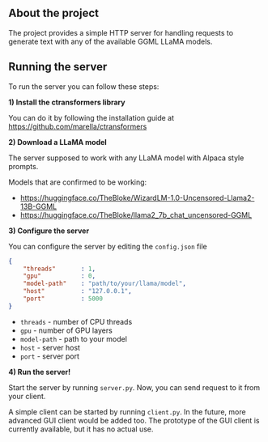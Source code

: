 ## About the project ##

The project provides a simple HTTP server for handling requests to generate text with any of the available GGML LLaMA models.

## Running the server ##

To run the server you can follow these steps:

**1) Install the ctransformers library**

You can do it by following the installation guide at https://github.com/marella/ctransformers

**2) Download a LLaMA model**

The server supposed to work with any LLaMA model with Alpaca style prompts.

Models that are confirmed to be working:
* https://huggingface.co/TheBloke/WizardLM-1.0-Uncensored-Llama2-13B-GGML
* https://huggingface.co/TheBloke/llama2_7b_chat_uncensored-GGML

**3) Configure the server**

You can configure the server by editing the `config.json` file

```json
{
    "threads"       : 1,
    "gpu"           : 0,
    "model-path"    : "path/to/your/llama/model",
    "host"          : "127.0.0.1",
    "port"          : 5000
}
```

* `threads` - number of CPU threads
* `gpu` - number of GPU layers
* `model-path` - path to your model
* `host` - server host
* `port` - server port

**4) Run the server!**

Start the server by running `server.py`. Now, you can send request to it from your client.

A simple client can be started by running `client.py`. In the future, more advanced GUI client would be added too. The prototype of the GUI client is currently available, but it has no actual use.